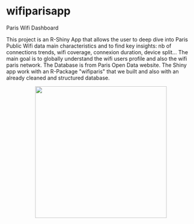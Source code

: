# wifiparisapp
Paris Wifi Dashboard

This project is an R-Shiny App that allows the user to deep dive into Paris Public Wifi data main characteristics and to find key insights: nb of 
connections trends, wifi coverage, connexion duration, device split... The main goal is to globally understand the wifi users profile and 
also the wifi paris network. The Database is from Paris Open Data website. The Shiny app  work with an R-Package "wifiparis" that we built and 
also with an already cleaned and structured database. 

<p align="center">
  <img src="wifiparisapp/App_screen.png" width="350"/>

</p>

 
